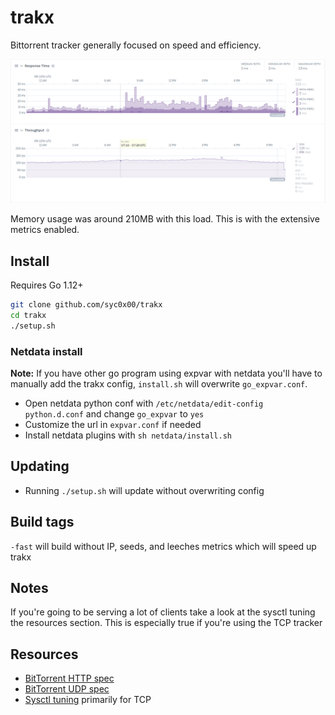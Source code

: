 # trakx

Bittorrent tracker generally focused on speed and efficiency.

![performance](img/performance.png)

Memory usage was around 210MB with this load. This is with the extensive metrics enabled.

## Install

Requires Go 1.12+

```sh
git clone github.com/syc0x00/trakx
cd trakx
./setup.sh
```

### Netdata install

**Note:** If you have other go program using expvar with netdata you'll have to manually add the trakx config, `install.sh` will overwrite `go_expvar.conf`.

* Open netdata python conf with `/etc/netdata/edit-config python.d.conf` and change `go_expvar` to `yes`
* Customize the url in `expvar.conf` if needed
* Install netdata plugins with `sh netdata/install.sh`

## Updating

* Running `./setup.sh` will update without overwriting config

## Build tags

`-fast` will build without IP, seeds, and leeches metrics which will speed up trakx

## Notes

If you're going to be serving a lot of clients take a look at the sysctl tuning the resources section. This is especially true if you're using the TCP tracker

## Resources

* [BitTorrent HTTP spec](https://wiki.theory.org/index.php/BitTorrentSpecification)
* [BitTorrent UDP spec](https://www.libtorrent.org/udp_tracker_protocol.html)
* [Sysctl tuning](https://wiki.mikejung.biz/Sysctl_tweaks) primarily for TCP
